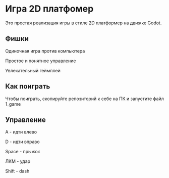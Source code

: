 # Игра 2D платфомер
Это простая реализация игры в стиле 2D платформер на движке Godot.
## Фишки
Одиночная игра против компьютера

Простое и понятное управление

Увлекательный геймплей
## Как поиграть
Чтобы поиграть, скопируйте репозиторий к себе на ПК и запустите файл 1_game
## Управление
A - идти влево

D - идти вправо

Space - прыжок

ЛКМ - удар

Shift - dash

